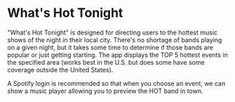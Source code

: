 <h1>What's Hot Tonight</h1>

"What's Hot Tonight" is designed for directing users to the hottest music shows of the night in their local city.  There's no shortage of bands playing on a given night, but it takes some time to determine if those bands are popular or just getting starting.  The app displays the TOP 5 hottest events in the specified area (works best in the U.S. but does some have some coverage outside the United States).

A Spotify login is recommended so that when you choose an event, we can show a music player allowing you to preview the HOT band in town.